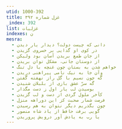 ```yaml
---
utid: 1000-392
title: غزل شماره ۳۹۲
_index: 392
list: غزلیات
indexes: ن
mesra:
  - دانی که چیست دولت؟ دیدار یار دیدن
  - در کوی او گدایی بر خسروی گزیدن
  - از جان طمع بریدن آسان بود ولیکن
  - از دوستان جانی، مشکل توان بریدن
  - خواهم شدن به بستان چون غنچه با دل تنگ
  - وآن جا به نیک نامی پیراهنی دریدن
  - گه چون نسیم با گل راز نهفته گفتن
  - گه سرّ عشق بازی از بلبلان شنیدن
  - بوسیدن لب یار اول ز دست مگذار
  - کآخر ملول گردی از دست و لب گزیدن
  - فرصت شمار صحبت کز این دوراهه منزل
  - چون بگذریم دیگر نتوان به هم رسیدن
  - گویی برفت حافظ از یاد شاه منصور
  - یا رب به یادش آور درویش پروریدن
---
```

